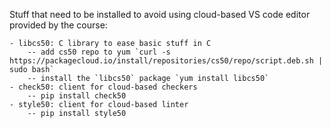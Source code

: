 Stuff that need to be installed to avoid using cloud-based VS code editor provided by the course:

    - libcs50: C library to ease basic stuff in C
        -- add cs50 repo to yum `curl -s https://packagecloud.io/install/repositories/cs50/repo/script.deb.sh | sudo bash`
        -- install the `libcs50` package `yum install libcs50`
    - check50: client for cloud-based checkers
        -- pip install check50
    - style50: client for cloud-based linter
        -- pip install style50
